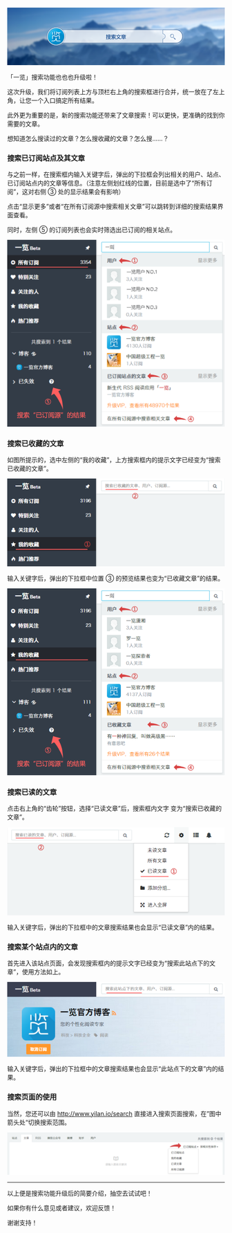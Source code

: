 ![Banner](/img/6/6-Banner.png)

「一览」搜索功能也也也升级啦！

这次升级，我们将订阅列表上方与顶栏右上角的搜索框进行合并，统一放在了左上角，让您一个入口搞定所有结果。

此外更为重要的是，新的搜索功能还带来了文章搜索！可以更快，更准确的找到你需要的文章。

想知道怎么搜读过的文章？怎么搜收藏的文章？怎么搜……？


### 搜索已订阅站点及其文章

与之前一样，在搜索框内输入关键字后，弹出的下拉框会列出相关的用户、站点、已订阅站点内的文章等信息。（注意左侧划红线的位置，目前是选中了“所有订阅”，这对右侧 ③ 处的显示结果会有影响）

点击“显示更多”或者“在所有订阅源中搜索相关文章”可以跳转到详细的搜索结果界面查看。

同时，左侧 ⑤ 的订阅列表也会实时筛选出已订阅的相关站点。

![搜索已订阅站点及其文章](/img/6/6-searchbox-sub-article.png)


### 搜索已收藏的文章

如图所提示的，选中左侧的“我的收藏”，上方搜索框内的提示文字已经变为“搜索已收藏的文章”。

![搜索框提示](/img/6/6-searchbox-star-tips.png)

输入关键字后，弹出的下拉框中位置 ③ 的预览结果也变为“已收藏文章”的结果。

![搜索已收藏的文章](/img/6/6-searchbox-star-article.png)


### 搜索已读的文章

点击右上角的“齿轮”按钮，选择“已读文章”后，搜索框内文字 变为“搜索已收藏的文章”。

![搜索框提示](/img/6/6-searchbox-read-tips.png)

输入关键字后，弹出的下拉框中的文章搜索结果也会显示“已读文章”内的结果。


### 搜索某个站点内的文章

首先进入该站点页面，会发现搜索框内的提示文字已经变为“搜索此站点下的文章”，使用方法如上。

![搜索框提示](/img/6/6-searchbox-site-tips.png)

输入关键字后，弹出的下拉框中的文章搜索结果也会显示“此站点下的文章”内的结果。


### 搜索页面的使用

当然，您还可以由 http://www.yilan.io/search 直接进入搜索页面搜索，在”图中箭头处“切换搜索范围。

![搜索页面选项](/img/6/6-searchpage-for-article.png)


---

以上便是搜索功能升级后的简要介绍，抽空去试试吧！

如果你有什么意见或者建议，欢迎反馈！

谢谢支持！






